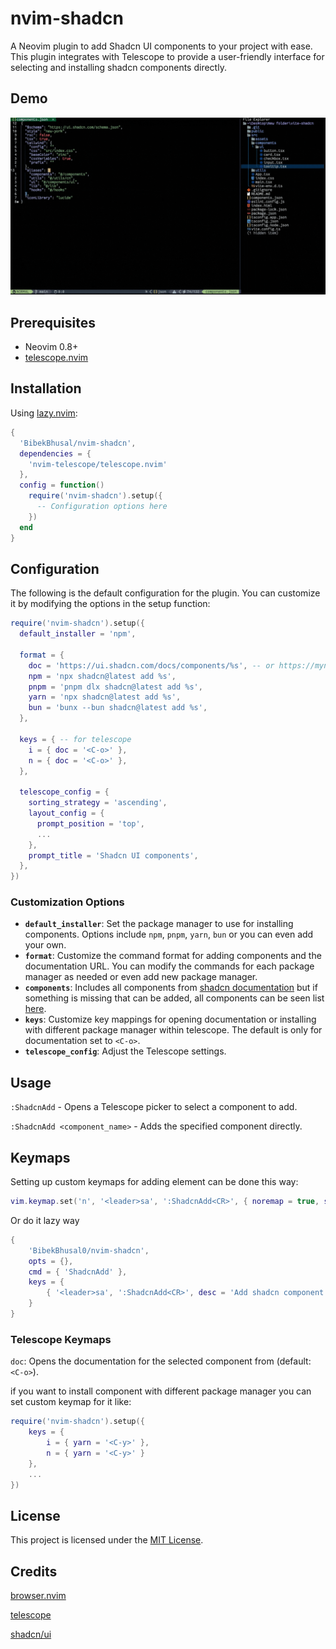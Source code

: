 # nvim-shadcn

A Neovim plugin to add Shadcn UI components to your project with ease. This plugin integrates with Telescope to provide a user-friendly interface for selecting and installing shadcn components directly.

## Demo

![nvim-shadcn-demo](demo/nvim-shadcn.gif)

## Prerequisites

- Neovim 0.8+
- [telescope.nvim](https://github.com/nvim-telescope/telescope.nvim)

## Installation

Using [lazy.nvim](https://github.com/folke/lazy.nvim):

```lua
{
  'BibekBhusal/nvim-shadcn',
  dependencies = {
    'nvim-telescope/telescope.nvim'
  },
  config = function()
    require('nvim-shadcn').setup({
      -- Configuration options here
    })
  end
}
```

## Configuration

The following is the default configuration for the plugin. You can customize it by modifying the options in the setup function:

```lua
require('nvim-shadcn').setup({
  default_installer = 'npm',

  format = {
    doc = 'https://ui.shadcn.com/docs/components/%s', -- or https://mynaui.com/components/%s
    npm = 'npx shadcn@latest add %s',
    pnpm = 'pnpm dlx shadcn@latest add %s',
    yarn = 'npx shadcn@latest add %s',
    bun = 'bunx --bun shadcn@latest add %s',
  },

  keys = { -- for telescope
    i = { doc = '<C-o>' },
    n = { doc = '<C-o>' },
  },

  telescope_config = {
    sorting_strategy = 'ascending',
    layout_config = {
      prompt_position = 'top',
      ...
    },
    prompt_title = 'Shadcn UI components',
  },
})
```

### Customization Options

- **`default_installer`**: Set the package manager to use for installing components. Options include `npm`, `pnpm`, `yarn`, `bun` or you can even add your own.
- **`format`**: Customize the command format for adding components and the documentation URL. You can modify the commands for each package manager as needed or even add new package manager.
- **`components`**: Includes all components from [shadcn documentation](https://ui.shadcn.com/docs) but if something is missing that can be added, all components can be seen list [here](lua/nvim-shadcn/components.lua).
- **`keys`**: Customize key mappings for opening documentation or installing with different package manager within telescope. The default is only for documentation set to `<C-o>`.
- **`telescope_config`**: Adjust the Telescope settings.

## Usage

`:ShadcnAdd` - Opens a Telescope picker to select a component to add.

`:ShadcnAdd <component_name>` - Adds the specified component directly.

## Keymaps

Setting up custom keymaps for adding element can be done this way:

```lua
vim.keymap.set('n', '<leader>sa', ':ShadcnAdd<CR>', { noremap = true, silent = true })
```

Or do it lazy way

```lua
{
    'BibekBhusal0/nvim-shadcn',
    opts = {},
    cmd = { 'ShadcnAdd' },
    keys = {
        { '<leader>sa', ':ShadcnAdd<CR>', desc = 'Add shadcn component' },
    }
}
```

### Telescope Keymaps

`doc`: Opens the documentation for the selected component from (default: `<C-o>`).

if you want to install component with different package manager you can set custom keymap for it like:

```lua
require('nvim-shadcn').setup({
    keys = {
        i = { yarn = '<C-y>' },
        n = { yarn = '<C-y>' }
    },
    ...
})
```

## License

This project is licensed under the [MIT License](LICENSE).

## Credits

[browser.nvim](https://github.com/lalitmee/browse.nvim)

[telescope](https://github.com/nvim-telescope/telescope.nvim/)

[shadcn/ui](https://ui.shadcn.com/docs)
